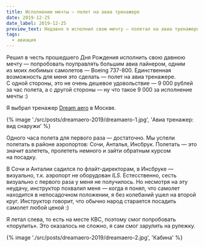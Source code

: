 ```yaml
---
title: Исполнение мечты — полет на авиа тренажере
date: 2019-12-25
date_label: 2019-12-25
preview_text: Недавно я исполнил свою мечту — полетал на авиа тренажере Boeing 737 NG.
tags:
  - авиация
---
```


Решил в честь прошедшего Дня Рождения исполнить свою давнюю мечту — попробовать поуправлять большим авиа лайнером, одним из моих любимых самолетов — Boeing 737-800. Единственная возможность для меня это сделать — полет на авиа тренажере. С одной стороны, это не очень дешевое удовольствие — 9 000 рублей за час полета, а с другой стороны — ну что такое 9 000 за исполнение мечты :)

Я выбрал тренажер [Dream aero](https://dream-aero.ru) в Москве.

{% image './src/posts/dreamaero-2019/dreamaero-1.jpg', 'Авиа тренажер: вид снаружи' %}

Одного часа полета для первого раза — достаточно. Мы успели полетать в районе аэропортов: Сочи, Анталья, Инсбрук.
Полетать — это значит взлететь, пролететь немного и зайти обратным курсом на посадку.

В Сочи и Анталии садился по флайт-директорам, в Инсбруке — визуально, т.к. аэропорт не оборудован _ILS_.
Естесственно, сесть визуально с первого раза у меня не получилось. Но несмотря на эту неудачу, инструктор похвалил меня — когда
я понял, что самолет находится в непосадочном положении, я без колебаний ушел на второй круг.
Инструктор говорит, что обычно народ старается посадить самолет любой ценой :)

Я летал слева, то есть на месте КВС, поэтому смог попробовать «порулить». Это оказалось не сложно, я сам смог зарулить на рулежку.

{% image './src/posts/dreamaero-2019/dreamaero-2.jpg', 'Кабина' %}
